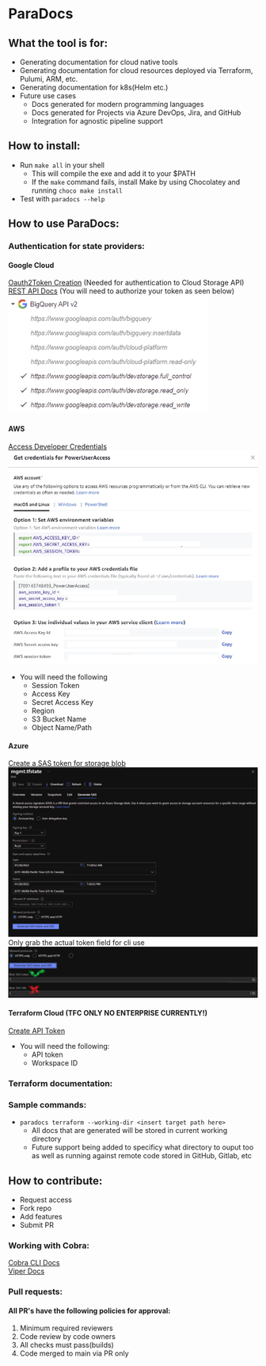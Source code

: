 # ParaDocs 

## What the tool is for: 
* Generating documentation for cloud native tools
* Generating documentation for cloud resources deployed via Terraform, Pulumi, ARM, etc.
* Generating documentation for k8s(Helm etc.)
* Future use cases
  * Docs generated for modern programming languages
  * Docs generated for Projects via Azure DevOps, Jira, and GitHub 
  * Integration for agnostic pipeline support 
## How to install: 
  * Run ```make all``` in your shell 
    * This will compile the exe and add it to your $PATH 
    * If the ```make``` command fails, install Make by using Chocolatey and running ```choco make install```
  * Test with ```paradocs --help```
## How to use ParaDocs:
### Authentication for state providers: 
#### Google Cloud 
[Oauth2Token Creation](https://developers.google.com/identity/protocols/oauth2) (Needed for authentication to Cloud Storage API)<br>
[REST API Docs](https://cloud.google.com/storage/docs/downloading-objects) (You will need to authorize your token as seen below)<br>
![img.png](assets/gcpapi.png)
#### AWS
[Access Developer Credentials](https://docs.aws.amazon.com/sdk-for-javascript/v2/developer-guide/getting-your-credentials.html)
![Developer Creds](assets/awscredssnip.png)
* You will need the following 
  * Session Token 
  * Access Key
  * Secret Access Key
  * Region 
  * S3 Bucket Name 
  * Object Name/Path
#### Azure
[Create a SAS token for storage blob](https://docs.microsoft.com/en-us/azure/cognitive-services/translator/document-translation/create-sas-tokens?tabs=Containers) <br>
![Access Blob](assets/gensas.png)<br>
Only grab the actual token field for cli use<br>
![Only Token](assets/sastoken.png)

#### Terraform Cloud (TFC ONLY NO ENTERPRISE CURRENTLY!) 
[Create API Token](https://www.terraform.io/cloud-docs/users-teams-organizations/api-tokens)
* You will need the following:
  * API token 
  * Workspace ID
### Terraform documentation:
### Sample commands:
* ```paradocs terraform --working-dir <insert target path here>```
  * All docs that are generated will be stored in current working directory
  * Future support being added to specificy what directory to ouput too as well as running against remote code stored in GitHub, Gitlab, etc
## How to contribute:
  * Request access 
  * Fork repo 
  * Add features 
  * Submit PR 
### Working with Cobra:
  [Cobra CLI Docs](https://github.com/spf13/cobra) <br>
  [Viper Docs](https://github.com/spf13/viper)
### Pull requests:
#### All PR's have the following policies for approval: 
1. Minimum required reviewers 
2. Code review by code owners 
3. All checks must pass(builds)
4. Code merged to main via PR only


